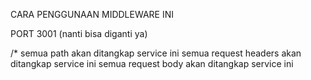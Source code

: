 CARA PENGGUNAAN MIDDLEWARE INI

PORT 3001 (nanti bisa diganti ya)

/*
semua path akan ditangkap service ini
semua request headers akan ditangkap service ini
semua request body akan ditangkap service ini

